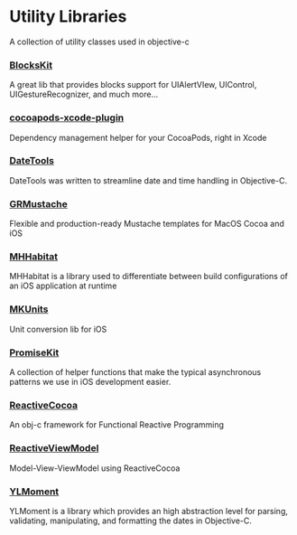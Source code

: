 # Utility Libraries

A collection of utility classes used in objective-c

### [BlocksKit](https://github.com/zwaldowski/BlocksKit)
A great lib that provides blocks support for UIAlertVIew, UIControl, UIGestureRecognizer, and much more...

### [cocoapods-xcode-plugin](https://github.com/kattrali/cocoapods-xcode-plugin)
Dependency management helper for your CocoaPods, right in Xcode

### [DateTools](https://github.com/MatthewYork/DateTools)
DateTools was written to streamline date and time handling in Objective-C.

### [GRMustache](https://github.com/groue/GRMustache)
Flexible and production-ready Mustache templates for MacOS Cocoa and iOS

### [MHHabitat](https://github.com/mhupman/MHHabitat)
MHHabitat is a library used to differentiate between build configurations of an iOS application at runtime

### [MKUnits](https://github.com/michalkonturek/MKUnits)
Unit conversion lib for iOS

### [PromiseKit](https://github.com/mxcl/PromiseKit)
A collection of helper functions that make the typical asynchronous patterns we use in iOS development easier.

### [ReactiveCocoa](https://github.com/ReactiveCocoa/ReactiveCocoa)
An obj-c framework for Functional Reactive Programming

### [ReactiveViewModel](https://github.com/ReactiveCocoa/ReactiveViewModel)
Model-View-ViewModel using ReactiveCocoa

### [YLMoment](https://github.com/YannickL/NSMoment)
YLMoment is a library which provides an high abstraction level for parsing, validating, manipulating, and formatting the dates in Objective-C.
